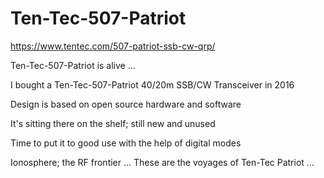 # Ten-Tec-507-Patriot
https://www.tentec.com/507-patriot-ssb-cw-qrp/

Ten-Tec-507-Patriot is alive ...

I bought a Ten-Tec-507-Patriot 40/20m SSB/CW Transceiver in 2016

Design is based on open source hardware and software

It's sitting there on the shelf; still new and unused

Time to put it to good use with the help of digital modes

Ionosphere; the RF frontier ... 
These are the voyages of Ten-Tec Patriot ...
